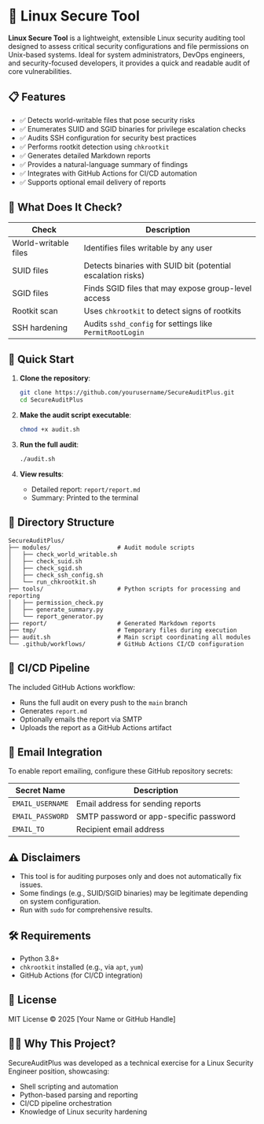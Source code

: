 # 🔐 Linux Secure Tool

**Linux Secure Tool** is a lightweight, extensible Linux security auditing tool designed to assess critical security configurations and file permissions on Unix-based systems. Ideal for system administrators, DevOps engineers, and security-focused developers, it provides a quick and readable audit of core vulnerabilities.

## 📋 Features

- ✅ Detects world-writable files that pose security risks
- ✅ Enumerates SUID and SGID binaries for privilege escalation checks
- ✅ Audits SSH configuration for security best practices
- ✅ Performs rootkit detection using `chkrootkit`
- ✅ Generates detailed Markdown reports
- ✅ Provides a natural-language summary of findings
- ✅ Integrates with GitHub Actions for CI/CD automation
- ✅ Supports optional email delivery of reports

## 🧪 What Does It Check?

| Check                     | Description                                                  |
|---------------------------|--------------------------------------------------------------|
| World-writable files      | Identifies files writable by any user                        |
| SUID files                | Detects binaries with SUID bit (potential escalation risks)  |
| SGID files                | Finds SGID files that may expose group-level access          |
| Rootkit scan              | Uses `chkrootkit` to detect signs of rootkits                |
| SSH hardening             | Audits `sshd_config` for settings like `PermitRootLogin`     |

## 🚀 Quick Start

1. **Clone the repository**:
   ```bash
   git clone https://github.com/yourusername/SecureAuditPlus.git
   cd SecureAuditPlus
   ```

2. **Make the audit script executable**:
   ```bash
   chmod +x audit.sh
   ```

3. **Run the full audit**:
   ```bash
   ./audit.sh
   ```

4. **View results**:
   - Detailed report: `report/report.md`
   - Summary: Printed to the terminal

## 📁 Directory Structure

```
SecureAuditPlus/
├── modules/                   # Audit module scripts
│   ├── check_world_writable.sh
│   ├── check_suid.sh
│   ├── check_sgid.sh
│   ├── check_ssh_config.sh
│   └── run_chkrootkit.sh
├── tools/                     # Python scripts for processing and reporting
│   ├── permission_check.py
│   ├── generate_summary.py
│   └── report_generator.py
├── report/                    # Generated Markdown reports
├── tmp/                       # Temporary files during execution
├── audit.sh                   # Main script coordinating all modules
└── .github/workflows/         # GitHub Actions CI/CD configuration
```

## 🔄 CI/CD Pipeline

The included GitHub Actions workflow:
- Runs the full audit on every push to the `main` branch
- Generates `report.md`
- Optionally emails the report via SMTP
- Uploads the report as a GitHub Actions artifact

## 📧 Email Integration

To enable report emailing, configure these GitHub repository secrets:

| Secret Name      | Description                            |
|-------------------|----------------------------------------|
| `EMAIL_USERNAME` | Email address for sending reports      |
| `EMAIL_PASSWORD` | SMTP password or app-specific password |
| `EMAIL_TO`       | Recipient email address                |

## ⚠️ Disclaimers

- This tool is for auditing purposes only and does not automatically fix issues.
- Some findings (e.g., SUID/SGID binaries) may be legitimate depending on system configuration.
- Run with `sudo` for comprehensive results.

## 🛠️ Requirements

- Python 3.8+
- `chkrootkit` installed (e.g., via `apt`, `yum`)
- GitHub Actions (for CI/CD integration)

## 📄 License

MIT License © 2025 [Your Name or GitHub Handle]

## 🙋‍♂️ Why This Project?

SecureAuditPlus was developed as a technical exercise for a Linux Security Engineer position, showcasing:
- Shell scripting and automation
- Python-based parsing and reporting
- CI/CD pipeline orchestration
- Knowledge of Linux security hardening
